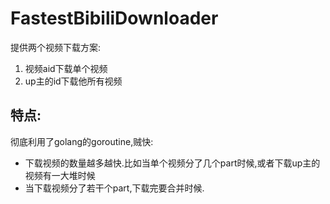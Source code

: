 # FastestBibiliDownloader
提供两个视频下载方案:
1. 视频aid下载单个视频
2. up主的id下载他所有视频

## 特点:
彻底利用了golang的goroutine,贼快:
- 下载视频的数量越多越快.比如当单个视频分了几个part时候,或者下载up主的视频有一大堆时候
- 当下载视频分了若干个part,下载完要合并时候.
